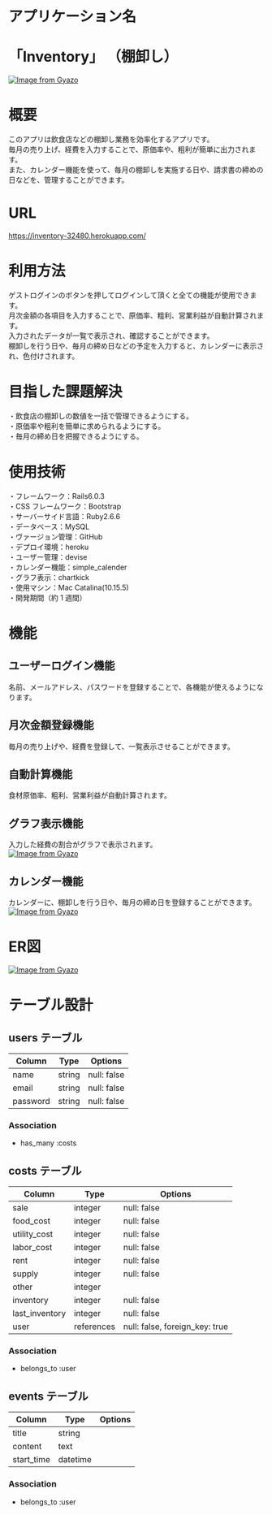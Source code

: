 # アプリケーション名
# 「Inventory」 （棚卸し）
[![Image from Gyazo](https://i.gyazo.com/3fc970e33a8c7c640ada70bbb560e0d1.jpg)](https://gyazo.com/3fc970e33a8c7c640ada70bbb560e0d1)

# 概要
このアプリは飲食店などの棚卸し業務を効率化するアプリです。  
毎月の売り上げ、経費を入力することで、原価率や、粗利が簡単に出力されます。  
また、カレンダー機能を使って、毎月の棚卸しを実施する日や、請求書の締めの日などを、管理することができます。  

# URL
https://inventory-32480.herokuapp.com/

# 利用方法
ゲストログインのボタンを押してログインして頂くと全ての機能が使用できます。  
月次金額の各項目を入力することで、原価率、粗利、営業利益が自動計算されます。  
入力されたデータが一覧で表示され、確認することができます。  
棚卸しを行う日や、毎月の締め日などの予定を入力すると、カレンダーに表示され、色付けされます。  

# 目指した課題解決
・飲食店の棚卸しの数値を一括で管理できるようにする。  
・原価率や粗利を簡単に求められるようにする。  
・毎月の締め日を把握できるようにする。  

# 使用技術
・フレームワーク：Rails6.0.3  
・CSS フレームワーク：Bootstrap  
・サーバーサイド言語：Ruby2.6.6  
・データベース：MySQL  
・ヴァージョン管理：GitHub  
・デプロイ環境：heroku  
・ユーザー管理：devise  
・カレンダー機能：simple_calender  
・グラフ表示：chartkick  
・使用マシン：Mac Catalina(10.15.5)  
・開発期間（約 1 週間）  

# 機能
## ユーザーログイン機能
名前、メールアドレス、パスワードを登録することで、各機能が使えるようになります。  

## 月次金額登録機能
毎月の売り上げや、経費を登録して、一覧表示させることができます。  

## 自動計算機能
食材原価率、粗利、営業利益が自動計算されます。  

## グラフ表示機能
入力した経費の割合がグラフで表示されます。  
[![Image from Gyazo](https://i.gyazo.com/68c75f2a2c4ac39ef4d6229b8a0ba8de.gif)](https://gyazo.com/68c75f2a2c4ac39ef4d6229b8a0ba8de)

## カレンダー機能
カレンダーに、棚卸しを行う日や、毎月の締め日を登録することができます。
[![Image from Gyazo](https://i.gyazo.com/0bba99af98eb980da26142ce478b8ffb.png)](https://gyazo.com/0bba99af98eb980da26142ce478b8ffb)

# ER図
[![Image from Gyazo](https://i.gyazo.com/17968606ebc6c81c212f03d68f83ac89.png)](https://gyazo.com/17968606ebc6c81c212f03d68f83ac89)

# テーブル設計

## users テーブル

| Column   | Type   | Options     |
| -------- | ------ | ----------- |
| name     | string | null: false |
| email    | string | null: false |
| password | string | null: false |

### Association

- has_many :costs

## costs テーブル

| Column         | Type    | Options     |
| -------------- | ------- | ----------- |
| sale           | integer | null: false |
| food_cost      | integer | null: false |
| utility_cost   | integer | null: false |
| labor_cost     | integer | null: false |
| rent           | integer | null: false |
| supply         | integer | null: false |
| other          | integer |             |
| inventory      | integer | null: false |
| last_inventory | integer | null: false |
| user        | references | null: false, foreign_key: true |

### Association

- belongs_to :user

## events テーブル

| Column     | Type     | Options |
| ---------- | -------- | ------- |
| title      | string   |         |
| content    | text     |         |
| start_time | datetime |         |

### Association

- belongs_to :user
